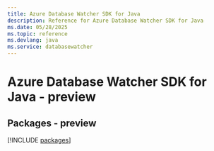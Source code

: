```yaml
---
title: Azure Database Watcher SDK for Java
description: Reference for Azure Database Watcher SDK for Java
ms.date: 05/28/2025
ms.topic: reference
ms.devlang: java
ms.service: databasewatcher
---
```

# Azure Database Watcher SDK for Java - preview
## Packages - preview
[!INCLUDE [packages](database-watcher-index.md)]